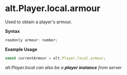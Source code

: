 # alt.Player.local.armour

Used to obtain a player's armour.

**Syntax**

```js
readonly armour: number;
```

**Example Usage**

```js
const currentArmour = alt.Player.local.armour;
```

_alt.Player.local can also be a **player instance** from server_
